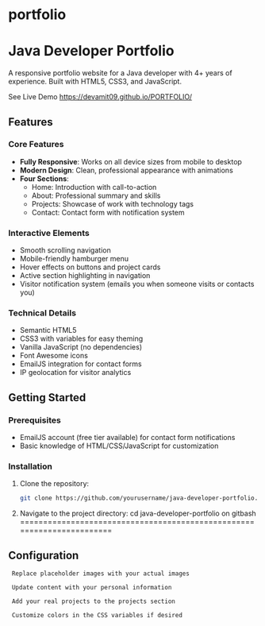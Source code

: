 # portfolio
# Java Developer Portfolio

A responsive portfolio website for a Java developer with 4+ years of experience. Built with HTML5, CSS3, and  JavaScript.

  See Live Demo https://devamit09.github.io/PORTFOLIO/

## Features

### Core Features
- **Fully Responsive**: Works on all device sizes from mobile to desktop
- **Modern Design**: Clean, professional appearance with animations
- **Four Sections**:
  - Home: Introduction with call-to-action
  - About: Professional summary and skills
  - Projects: Showcase of work with technology tags
  - Contact: Contact form with notification system

### Interactive Elements
- Smooth scrolling navigation
- Mobile-friendly hamburger menu
- Hover effects on buttons and project cards
- Active section highlighting in navigation
- Visitor notification system (emails you when someone visits or contacts you)

### Technical Details
- Semantic HTML5
- CSS3 with variables for easy theming
- Vanilla JavaScript (no dependencies)
- Font Awesome icons
- EmailJS integration for contact forms
- IP geolocation for visitor analytics

## Getting Started

### Prerequisites
- EmailJS account (free tier available) for contact form notifications
- Basic knowledge of HTML/CSS/JavaScript for customization

### Installation
1. Clone the repository:
   ```bash
   git clone https://github.com/yourusername/java-developer-portfolio.git

2. Navigate to the project directory:
   cd java-developer-portfolio   on gitbash
=======================================================================

## Configuration

     Replace placeholder images with your actual images

     Update content with your personal information

     Add your real projects to the projects section

     Customize colors in the CSS variables if desired
